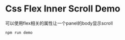 Css Flex Inner Scroll Demo
==========================

可以使用flex相关的属性让一个panel的body显示scroll

```
npm run demo
```
